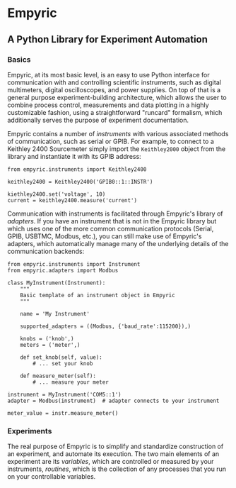 # Empyric 
## A Python Library for Experiment Automation

### Basics

Empyric, at its most basic level, is an easy to use Python interface for communication with and controlling scientific instruments, such as digital multimeters, digital oscilloscopes, and power supplies. On top of that is a general purpose experiment-building architecture, which allows the user to combine process control, measurements and data plotting in a highly customizable fashion, using a straightforward "runcard" formalism, which additionally serves the purpose of experiment documentation.

Empyric contains a number of *instruments* with various associated methods of communication, such as serial or GPIB. For example, to connect to a Keithley 2400 Sourcemeter simply import the `Keithley2000` object from the library and instantiate it with its GPIB address:

```
from empyric.instruments import Keithley2400

keithley2400 = Keithley2400('GPIB0::1::INSTR')

kiethley2400.set('voltage', 10)
current = keithley2400.measure('current')
```

Communication with instruments is facilitated through Empyric's library of *adapters*. If you have an instrument that is not in the Empyric library but which uses one of the more common communication protocols (Serial, GPIB, USBTMC, Modbus, etc.), you can still make use of Empyric's adapters, which automatically manage many of the underlying details of the communication backends:

```
from empyric.instruments import Instrument
from empyric.adapters import Modbus

class MyInstrument(Instrument):
	"""
	Basic template of an instrument object in Empyric
	"""

	name = 'My Instrument'
	
	supported_adapters = ((Modbus, {'baud_rate':115200}),)
	
	knobs = ('knob',)
	meters = ('meter',)
	
	def set_knob(self, value):
		# ... set your knob
	
	def measure_meter(self):
		# ... measure your meter
	
instrument = MyInstrument('COM5::1')
adapter = Modbus(instrument)  # adapter connects to your instrument

meter_value = instr.measure_meter()

```

### Experiments

The real purpose of Empyric is to simplify and standardize construction of an experiment, and automate its execution. The two main elements of an experiment are its *variables*, which are controlled or measured by your instruments, *routines*, which is the collection of any processes that you run on your controllable variables.

